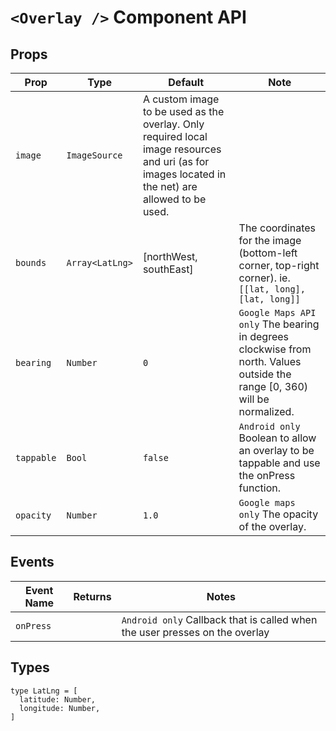 # `<Overlay />` Component API

## Props

| Prop       | Type            | Default                                                                                                                                          | Note                                                                                                                      |
| ---------- | --------------- | ------------------------------------------------------------------------------------------------------------------------------------------------ | ------------------------------------------------------------------------------------------------------------------------- |
| `image`    | `ImageSource`   | A custom image to be used as the overlay. Only required local image resources and uri (as for images located in the net) are allowed to be used. |
| `bounds`   | `Array<LatLng>` | [northWest, southEast]                                                                                                                           | The coordinates for the image (bottom-left corner, top-right corner). ie.`[[lat, long], [lat, long]]`                     |
| `bearing`  | `Number `       | `0`                                                                                                                                              | `Google Maps API only` The bearing in degrees clockwise from north. Values outside the range [0, 360) will be normalized. |
| `tappable` | `Bool`          | `false`                                                                                                                                          | `Android only` Boolean to allow an overlay to be tappable and use the onPress function.                                   |
| `opacity`  | `Number`        | `1.0`                                                                                                                                            | `Google maps only` The opacity of the overlay.                                                                            |

## Events

| Event Name | Returns | Notes                                                                       |
| ---------- | ------- | --------------------------------------------------------------------------- |
| `onPress`  |         | `Android only` Callback that is called when the user presses on the overlay |

## Types

```
type LatLng = [
  latitude: Number,
  longitude: Number,
]
```
